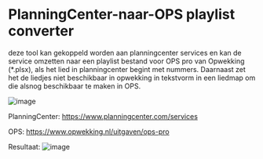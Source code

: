 # PlanningCenter-naar-OPS playlist converter
deze tool kan gekoppeld worden aan planningcenter services en kan de service omzetten naar een playlist bestand voor OPS pro van Opwekking (*.plsx), als het lied in planningcenter begint met nummers. Daarnaast zet het de liedjes niet beschikbaar in opwekking in tekstvorm in een liedmap om die alsnog beschikbaar te maken in OPS.

![image](https://user-images.githubusercontent.com/22680656/171613213-c2ee548e-266c-46f4-bae0-c1ca98352775.png)

PlanningCenter:
https://www.planningcenter.com/services

OPS:
https://www.opwekking.nl/uitgaven/ops-pro

Resultaat:
![image](https://user-images.githubusercontent.com/22680656/171613861-f72c0dda-4186-4dac-a9d7-5e0830ba05a8.png)
